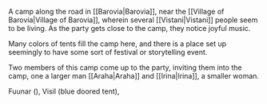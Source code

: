 A camp along the road in [[Barovia|Barovia]], near the [[Village of Barovia|Village of Barovia]], wherein several [[Vistani|Vistani]] people seem to be living. As the party gets close to the camp, they notice joyful music.

Many colors of tents fill the camp here, and there is a place set up seemingly to have some sort of festival or storytelling event.

Two members of this camp come up to the party, inviting them into the camp, one a larger man [[Araha|Araha]] and [[Irina|Irina]], a smaller woman.

Fuunar (), Visil (blue doored tent), 

